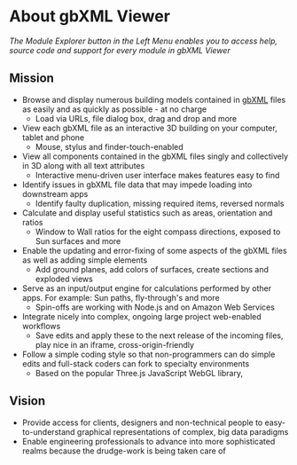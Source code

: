 
# About gbXML Viewer

<i>The Module Explorer button in the Left Menu enables you to access help, source code and support for every module in gbXML Viewer</i>
## Mission

* Browse and display numerous building models contained in [gbXML]( https://gbxml.org ) files as easily and as quickly as possible - at no charge
	* Load via URLs, file dialog box, drag and drop and more
* View each gbXML file as an interactive 3D building on your computer, tablet and phone
	* Mouse, stylus and finder-touch-enabled
* View all components contained in the gbXML files singly and collectively in 3D along with all text attributes
	* Interactive menu-driven user interface makes features easy to find
* Identify issues in gbXML file data that may impede loading into downstream apps
	* Identify faulty duplication, missing required items, reversed normals
* Calculate and display useful statistics such as areas, orientation and ratios
	* Window to Wall ratios for the eight compass directions, exposed to Sun surfaces and more
* Enable the updating and error-fixing of some aspects of the gbXML files as well as adding simple elements
	* Add ground planes, add colors of surfaces, create sections and exploded views
* Serve as an input/output engine for calculations performed by other apps. For example: Sun paths, fly-through's and more
	* Spin-offs are working with Node.js and on Amazon Web Services
* Integrate nicely into complex, ongoing large project web-enabled workflows
	* Save edits and apply these to the next release of the incoming files, play nice in an iframe, cross-origin-friendly
* Follow a simple coding style so that non-programmers can do simple edits and full-stack coders can fork to specialty environments
	* Based on the popular Three.js JavaScript WebGL library,

## Vision

* Provide access for clients, designers and non-technical people to easy-to-understand graphical representations of complex, big data paradigms
* Enable engineering professionals to advance into more sophisticated realms because the drudge-work is being taken care of